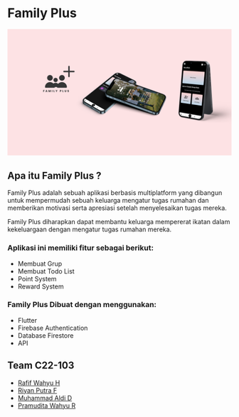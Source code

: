 # Family Plus
![family_plus_ss](https://github.com/Family-Plus/Family-Plus-Frontend/blob/master/assets/Header.png?raw=true)
## Apa itu Family Plus ?
Family Plus adalah sebuah aplikasi berbasis multiplatform yang dibangun untuk mempermudah sebuah keluarga mengatur tugas rumahan dan memberikan motivasi serta apresiasi setelah menyelesaikan tugas mereka.

Family Plus diharapkan dapat membantu keluarga mempererat ikatan dalam kekeluargaan dengan mengatur tugas rumahan mereka.

### Aplikasi ini memiliki fitur sebagai berikut: 
- Membuat Grup
- Membuat Todo List
- Point System
- Reward System

### Family Plus Dibuat dengan menggunakan: 
- Flutter
- Firebase Authentication
- Database Firestore
- API

## Team C22-103
- [Rafif Wahyu H](https://github.com/rafifwhy)
- [Riyan Putra F](https://github.com/riyanputraf)
- [Muhammad Aldi D](https://github.com/madj14)
- [Pramudita Wahyu R](https://github.com/pramudita147)